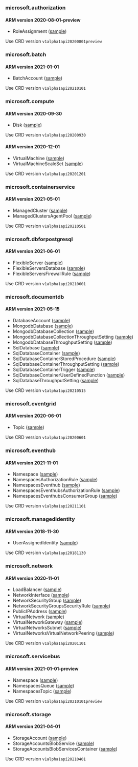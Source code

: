 ### microsoft.authorization


#### ARM version 2020-08-01-preview

- RoleAssignment ([sample](https://github.com/Azure/azure-service-operator/tree/main/v2/config/samples/microsoft.authorization/v1alpha1api20200801preview_roleassignment.yaml))

Use CRD version `v1alpha1api20200801preview`

### microsoft.batch


#### ARM version 2021-01-01

- BatchAccount ([sample](https://github.com/Azure/azure-service-operator/tree/main/v2/config/samples/microsoft.batch/v1alpha1api20210101_batchaccount.yaml))

Use CRD version `v1alpha1api20210101`

### microsoft.compute


#### ARM version 2020-09-30

- Disk ([sample](https://github.com/Azure/azure-service-operator/tree/main/v2/config/samples/microsoft.compute/v1alpha1api20200930_disk.yaml))

Use CRD version `v1alpha1api20200930`


#### ARM version 2020-12-01

- VirtualMachine ([sample](https://github.com/Azure/azure-service-operator/tree/main/v2/config/samples/microsoft.compute/v1alpha1api20201201_virtualmachine.yaml))
- VirtualMachineScaleSet ([sample](https://github.com/Azure/azure-service-operator/tree/main/v2/config/samples/microsoft.compute/v1alpha1api20201201_virtualmachinescaleset.yaml))

Use CRD version `v1alpha1api20201201`

### microsoft.containerservice


#### ARM version 2021-05-01

- ManagedCluster ([sample](https://github.com/Azure/azure-service-operator/tree/main/v2/config/samples/microsoft.containerservice/v1alpha1api20210501_managedcluster.yaml))
- ManagedClustersAgentPool ([sample](https://github.com/Azure/azure-service-operator/tree/main/v2/config/samples/microsoft.containerservice/v1alpha1api20210501_managedclustersagentpool.yaml))

Use CRD version `v1alpha1api20210501`

### microsoft.dbforpostgresql


#### ARM version 2021-06-01

- FlexibleServer ([sample](https://github.com/Azure/azure-service-operator/tree/main/v2/config/samples/microsoft.dbforpostgresql/v1alpha1api20210601_flexibleserver.yaml))
- FlexibleServersDatabase ([sample](https://github.com/Azure/azure-service-operator/tree/main/v2/config/samples/microsoft.dbforpostgresql/v1alpha1api20210601_flexibleserversdatabase.yaml))
- FlexibleServersFirewallRule ([sample](https://github.com/Azure/azure-service-operator/tree/main/v2/config/samples/microsoft.dbforpostgresql/v1alpha1api20210601_flexibleserversfirewallrule.yaml))

Use CRD version `v1alpha1api20210601`

### microsoft.documentdb


#### ARM version 2021-05-15

- DatabaseAccount ([sample](https://github.com/Azure/azure-service-operator/tree/main/v2/config/samples/microsoft.documentdb/v1alpha1api20210515_databaseaccount.yaml))
- MongodbDatabase ([sample](https://github.com/Azure/azure-service-operator/tree/main/v2/config/samples/microsoft.documentdb/v1alpha1api20210515_mongodbdatabase.yaml))
- MongodbDatabaseCollection ([sample](https://github.com/Azure/azure-service-operator/tree/main/v2/config/samples/microsoft.documentdb/v1alpha1api20210515_mongodbdatabasecollection.yaml))
- MongodbDatabaseCollectionThroughputSetting ([sample](https://github.com/Azure/azure-service-operator/tree/main/v2/config/samples/microsoft.documentdb/v1alpha1api20210515_mongodbdatabasecollectionthroughputsetting.yaml))
- MongodbDatabaseThroughputSetting ([sample](https://github.com/Azure/azure-service-operator/tree/main/v2/config/samples/microsoft.documentdb/v1alpha1api20210515_mongodbdatabasethroughputsetting.yaml))
- SqlDatabase ([sample](https://github.com/Azure/azure-service-operator/tree/main/v2/config/samples/microsoft.documentdb/v1alpha1api20210515_sqldatabase.yaml))
- SqlDatabaseContainer ([sample](https://github.com/Azure/azure-service-operator/tree/main/v2/config/samples/microsoft.documentdb/v1alpha1api20210515_sqldatabasecontainer.yaml))
- SqlDatabaseContainerStoredProcedure ([sample](https://github.com/Azure/azure-service-operator/tree/main/v2/config/samples/microsoft.documentdb/v1alpha1api20210515_sqldatabasecontainerstoredprocedure.yaml))
- SqlDatabaseContainerThroughputSetting ([sample](https://github.com/Azure/azure-service-operator/tree/main/v2/config/samples/microsoft.documentdb/v1alpha1api20210515_sqldatabasecontainerthroughputsetting.yaml))
- SqlDatabaseContainerTrigger ([sample](https://github.com/Azure/azure-service-operator/tree/main/v2/config/samples/microsoft.documentdb/v1alpha1api20210515_sqldatabasecontainertrigger.yaml))
- SqlDatabaseContainerUserDefinedFunction ([sample](https://github.com/Azure/azure-service-operator/tree/main/v2/config/samples/microsoft.documentdb/v1alpha1api20210515_sqldatabasecontaineruserdefinedfunction.yaml))
- SqlDatabaseThroughputSetting ([sample](https://github.com/Azure/azure-service-operator/tree/main/v2/config/samples/microsoft.documentdb/v1alpha1api20210515_sqldatabasethroughputsetting.yaml))

Use CRD version `v1alpha1api20210515`

### microsoft.eventgrid


#### ARM version 2020-06-01

- Topic ([sample](https://github.com/Azure/azure-service-operator/tree/main/v2/config/samples/microsoft.eventgrid/v1alpha1api20200601_topic.yaml))

Use CRD version `v1alpha1api20200601`

### microsoft.eventhub


#### ARM version 2021-11-01

- Namespace ([sample](https://github.com/Azure/azure-service-operator/tree/main/v2/config/samples/microsoft.eventhub/v1alpha1api20211101_namespace.yaml))
- NamespacesAuthorizationRule ([sample](https://github.com/Azure/azure-service-operator/tree/main/v2/config/samples/microsoft.eventhub/v1alpha1api20211101_namespacesauthorizationrule.yaml))
- NamespacesEventhub ([sample](https://github.com/Azure/azure-service-operator/tree/main/v2/config/samples/microsoft.eventhub/v1alpha1api20211101_namespaceseventhub.yaml))
- NamespacesEventhubsAuthorizationRule ([sample](https://github.com/Azure/azure-service-operator/tree/main/v2/config/samples/microsoft.eventhub/v1alpha1api20211101_namespaceseventhubsauthorizationrule.yaml))
- NamespacesEventhubsConsumerGroup ([sample](https://github.com/Azure/azure-service-operator/tree/main/v2/config/samples/microsoft.eventhub/v1alpha1api20211101_namespaceseventhubsconsumergroup.yaml))

Use CRD version `v1alpha1api20211101`

### microsoft.managedidentity


#### ARM version 2018-11-30

- UserAssignedIdentity ([sample](https://github.com/Azure/azure-service-operator/tree/main/v2/config/samples/microsoft.managedidentity/v1alpha1api20181130_userassignedidentity.yaml))

Use CRD version `v1alpha1api20181130`

### microsoft.network


#### ARM version 2020-11-01

- LoadBalancer ([sample](https://github.com/Azure/azure-service-operator/tree/main/v2/config/samples/microsoft.network/v1alpha1api20201101_loadbalancer.yaml))
- NetworkInterface ([sample](https://github.com/Azure/azure-service-operator/tree/main/v2/config/samples/microsoft.network/v1alpha1api20201101_networkinterface.yaml))
- NetworkSecurityGroup ([sample](https://github.com/Azure/azure-service-operator/tree/main/v2/config/samples/microsoft.network/v1alpha1api20201101_networksecuritygroup.yaml))
- NetworkSecurityGroupsSecurityRule ([sample](https://github.com/Azure/azure-service-operator/tree/main/v2/config/samples/microsoft.network/v1alpha1api20201101_networksecuritygroupssecurityrule.yaml))
- PublicIPAddress ([sample](https://github.com/Azure/azure-service-operator/tree/main/v2/config/samples/microsoft.network/v1alpha1api20201101_publicipaddress.yaml))
- VirtualNetwork ([sample](https://github.com/Azure/azure-service-operator/tree/main/v2/config/samples/microsoft.network/v1alpha1api20201101_virtualnetwork.yaml))
- VirtualNetworkGateway ([sample](https://github.com/Azure/azure-service-operator/tree/main/v2/config/samples/microsoft.network/v1alpha1api20201101_virtualnetworkgateway.yaml))
- VirtualNetworksSubnet ([sample](https://github.com/Azure/azure-service-operator/tree/main/v2/config/samples/microsoft.network/v1alpha1api20201101_virtualnetworkssubnet.yaml))
- VirtualNetworksVirtualNetworkPeering ([sample](https://github.com/Azure/azure-service-operator/tree/main/v2/config/samples/microsoft.network/v1alpha1api20201101_virtualnetworksvirtualnetworkpeering.yaml))

Use CRD version `v1alpha1api20201101`

### microsoft.servicebus


#### ARM version 2021-01-01-preview

- Namespace ([sample](https://github.com/Azure/azure-service-operator/tree/main/v2/config/samples/microsoft.servicebus/v1alpha1api20210101preview_namespace.yaml))
- NamespacesQueue ([sample](https://github.com/Azure/azure-service-operator/tree/main/v2/config/samples/microsoft.servicebus/v1alpha1api20210101preview_namespacesqueue.yaml))
- NamespacesTopic ([sample](https://github.com/Azure/azure-service-operator/tree/main/v2/config/samples/microsoft.servicebus/v1alpha1api20210101preview_namespacestopic.yaml))

Use CRD version `v1alpha1api20210101preview`

### microsoft.storage


#### ARM version 2021-04-01

- StorageAccount ([sample](https://github.com/Azure/azure-service-operator/tree/main/v2/config/samples/microsoft.storage/v1alpha1api20210401_storageaccount.yaml))
- StorageAccountsBlobService ([sample](https://github.com/Azure/azure-service-operator/tree/main/v2/config/samples/microsoft.storage/v1alpha1api20210401_storageaccountsblobservice.yaml))
- StorageAccountsBlobServicesContainer ([sample](https://github.com/Azure/azure-service-operator/tree/main/v2/config/samples/microsoft.storage/v1alpha1api20210401_storageaccountsblobservicescontainer.yaml))

Use CRD version `v1alpha1api20210401`

